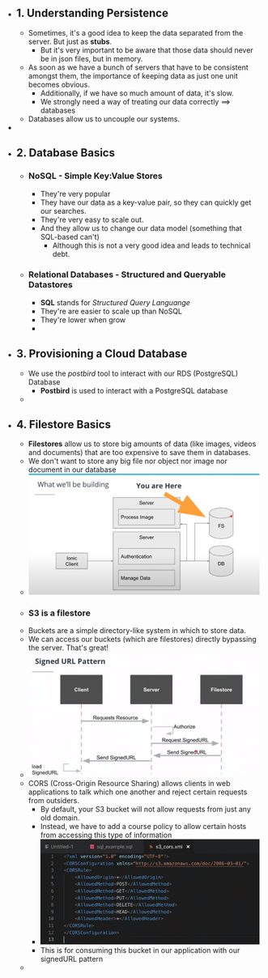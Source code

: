 - ## 1. Understanding Persistence
	- Sometimes, it's a good idea to keep the data separated from the server. But just as **stubs**.
		- But it's very important to be aware that those data should never be in json files, but in memory.
	- As soon as we have a bunch of servers that have to be consistent amongst them, the importance of keeping data as just one unit becomes obvious.
		- Additionally, if we have so much amount of data, it's slow.
		- We strongly need a way of treating our data correctly ==> databases
	- Databases allow us to uncouple our systems.
-
- ## 2. Database Basics
	- ### NoSQL - Simple Key:Value Stores
		- They're very popular
		- They have our data as a key-value pair, so they can quickly get our searches.
		- They're very easy to scale out.
		- And they allow us to change our data model (something that SQL-based can't)
			- Although this is not a very good idea and leads to technical debt.
	- ### Relational Databases - Structured and Queryable Datastores
		- **SQL** stands for *Structured Query Languange*
		- They're are easier to scale up than NoSQL
		- They're lower when grow
		-
- ## 3. Provisioning a Cloud Database
	- We use the *postbird* tool to interact with our RDS (PostgreSQL) Database
		- **Postbird** is used to interact with a PostgreSQL database
	-
- ## 4. Filestore Basics
	- **Filestores** allow us to store big amounts of data (like images, videos and documents) that are too expensive to save them in databases.
	- We don't want to store any big file nor object nor image nor document in our database
	- ![image.png](../assets/image_1675524090543_0.png)
	- ### S3 is a filestore
	- Buckets are a simple directory-like system in which to store data.
	- We can access our buckets (which are filestores) directly bypassing the server. That's great!
	- ![image.png](../assets/image_1675524484058_0.png)
	- CORS (Cross-Origin Resource Sharing) allows clients in web applications to talk which one another and reject certain requests from outsiders.
		- By default, your S3 bucket will not allow requests from just any old domain.
		- Instead, we have to add a course policy to allow certain hosts from accessing this type of information
		- ![image.png](../assets/image_1675525432939_0.png)
		- This is for consuming this bucket in our application with our signedURL pattern
	-